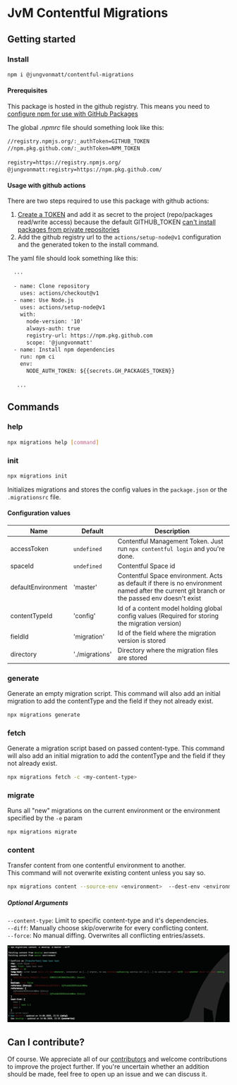 # JvM Contentful Migrations

## Getting started

### Install

```bash
npm i @jungvonmatt/contentful-migrations
```

#### Prerequisites

This package is hosted in the github registry.
This means you need to [configure npm for use with GitHub Packages](https://help.github.com/en/packages/using-github-packages-with-your-projects-ecosystem/configuring-npm-for-use-with-github-packages)

The global _.npmrc_ file should something look like this:

```
//registry.npmjs.org/:_authToken=GITHUB_TOKEN
//npm.pkg.github.com/:_authToken=NPM_TOKEN

registry=https://registry.npmjs.org/
@jungvonmatt:registry=https://npm.pkg.github.com/
```

#### Usage with github actions

There are two steps required to use this package with github actions:

1. [Create a TOKEN](https://github.com/settings/tokens) and add it as secret to the project (repo/packages read/write access) because the default GITHUB_TOKEN [can't install packages from private repositories](https://help.github.com/pt/packages/using-github-packages-with-your-projects-ecosystem/using-github-packages-with-github-actions#installing-a-package-using-an-action)
2. Add the github registry url to the `actions/setup-node@v1` configuration and the generated token to the install command.

The yaml file should look something like this:

```
  ...

  - name: Clone repository
    uses: actions/checkout@v1
  - name: Use Node.js
    uses: actions/setup-node@v1
    with:
      node-version: '10'
      always-auth: true
      registry-url: https://npm.pkg.github.com
      scope: '@jungvonmatt'
  - name: Install npm dependencies
    run: npm ci
    env:
      NODE_AUTH_TOKEN: ${{secrets.GH_PACKAGES_TOKEN}}

   ...
```

## Commands

### help

```bash
npx migrations help [command]
```

### init

```bash
npx migrations init
```

Initializes migrations and stores the config values in the `package.json` or the `.migrationsrc` file.

#### Configuration values

| Name               | Default        | Description                                                                                                                                 |
| ------------------ | -------------- | ------------------------------------------------------------------------------------------------------------------------------------------- |
| accessToken        | `undefined`    | Contentful Management Token. Just run `npx contentful login` and you're done.                                                               |
| spaceId            | `undefined`    | Contentful Space id                                                                                                                         |
| defaultEnvironment | 'master'       | Contentful Space environment. Acts as default if there is no environment named after the current git branch or the passed env doesn't exist |
| contentTypeId      | 'config'       | Id of a content model holding global config values (Required for storing the migration version)                                             |
| fieldId            | 'migration'    | Id of the field where the migration version is stored                                                                                       |
| directory          | './migrations' | Directory where the migration files are stored                                                                                              |

### generate

Generate an empty migration script.
This command will also add an initial migration to add the contentType and the field if they not already exist.

```bash
npx migrations generate
```

### fetch

Generate a migration script based on passed content-type.
This command will also add an initial migration to add the contentType and the field if they not already exist.

```bash
npx migrations fetch -c <my-content-type>
```

### migrate

Runs all "new" migrations on the current environment or the environment specified by the `-e` param

```bash
npx migrations migrate
```

### content

Transfer content from one contentful environment to another.<br/>
This command will not overwrite existing content unless you say so.

```bash
npx migrations content --source-env <environment>  --dest-env <environment>
```

##### Optional Arguments

`--content-type`: Limit to specific content-type and it's dependencies.<br/>
`--diff`: Manually choose skip/overwrite for every conflicting content.<br/>
`--force`: No manual diffing. Overwrites all conflicting entries/assets.

![Diff example](https://raw.githubusercontent.com/jungvonmatt/contentful-migrations/master/diff.jpg)

## Can I contribute?

Of course. We appreciate all of our [contributors](https://github.com/jungvonmatt/contentful-migrations/graphs/contributors) and
welcome contributions to improve the project further. If you're uncertain whether an addition should be made, feel
free to open up an issue and we can discuss it.
